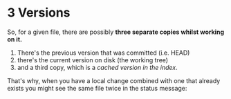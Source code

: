 3 Versions
==========

So, for a given file, there are possibly **three separate copies whilst working on it.** 

1. There's the previous version that was committed (i.e. HEAD)
2. there's the current version on disk (the working tree)
3.  and a third copy, which is a *cached version in the index*. 


That's why, when you have a local change combined with one that already exists you might see the same file twice in the status message: